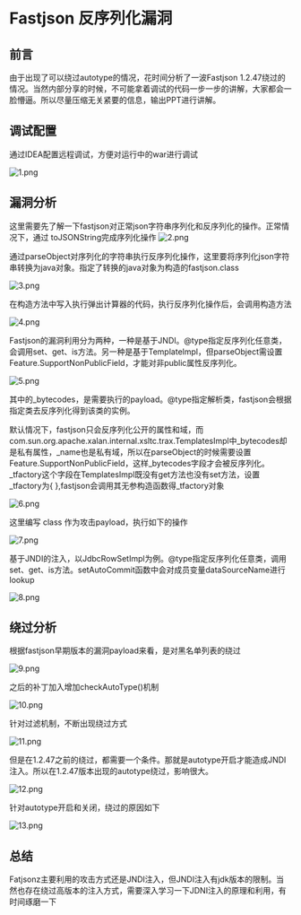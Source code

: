 # Fastjson 反序列化漏洞

## 前言

由于出现了可以绕过autotype的情况，花时间分析了一波Fastjson 1.2.47绕过的情况。当然内部分享的时候，不可能拿着调试的代码一步一步的讲解，大家都会一脸懵逼。所以尽量压缩无关紧要的信息，输出PPT进行讲解。

## 调试配置
通过IDEA配置远程调试，方便对运行中的war进行调试

![1.png](https://raw.githubusercontent.com/Ns1ookup/ns1ookup.github.io/master/_posts/fastjson_47/1.png)

## 漏洞分析 

这里需要先了解一下fastjson对正常json字符串序列化和反序列化的操作。正常情况下，通过 toJSONString完成序列化操作
![2.png](https://raw.githubusercontent.com/Ns1ookup/ns1ookup.github.io/master/_posts/fastjson_47/2.png)

通过parseObject对序列化的字符串执行反序列化操作，这里要将序列化json字符串转换为java对象。指定了转换的java对象为构造的fastjson.class

![3.png](https://raw.githubusercontent.com/Ns1ookup/ns1ookup.github.io/master/_posts/fastjson_47/3.png)

在构造方法中写入执行弹出计算器的代码，执行反序列化操作后，会调用构造方法

![4.png](https://raw.githubusercontent.com/Ns1ookup/ns1ookup.github.io/master/_posts/fastjson_47/4.png)


Fastjson的漏洞利用分为两种，一种是基于JNDI。@type指定反序列化任意类，会调用set、get、is方法。另一种是基于Templatelmpl，但parseObject需设置Feature.SupportNonPublicField，才能对非public属性反序列化。

![5.png](https://raw.githubusercontent.com/Ns1ookup/ns1ookup.github.io/master/_posts/fastjson_47/5.png)

其中的_bytecodes，是需要执行的payload。@type指定解析类，fastjson会根据指定类去反序列化得到该类的实例。

默认情况下，fastjson只会反序列化公开的属性和域，而com.sun.org.apache.xalan.internal.xsltc.trax.TemplatesImpl中_bytecodes却是私有属性，_name也是私有域，所以在parseObject的时候需要设置Feature.SupportNonPublicField，这样_bytecodes字段才会被反序列化。_tfactory这个字段在TemplatesImpl既没有get方法也没有set方法，设置_tfactory为{ },fastjson会调用其无参构造函数得_tfactory对象

![6.png](https://raw.githubusercontent.com/Ns1ookup/ns1ookup.github.io/master/_posts/fastjson_47/6.png)

这里编写 class 作为攻击payload，执行如下的操作

![7.png](https://raw.githubusercontent.com/Ns1ookup/ns1ookup.github.io/master/_posts/fastjson_47/7.png)

基于JNDI的注入，以JdbcRowSetImpl为例。@type指定反序列化任意类，调用set、get、is方法。setAutoCommit函数中会对成员变量dataSourceName进行lookup

![8.png](https://raw.githubusercontent.com/Ns1ookup/ns1ookup.github.io/master/_posts/fastjson_47/8.png)

## 绕过分析

根据fastjson早期版本的漏洞payload来看，是对黑名单列表的绕过

![9.png](https://raw.githubusercontent.com/Ns1ookup/ns1ookup.github.io/master/_posts/fastjson_47/9.png)

之后的补丁加入增加checkAutoType()机制

![10.png](https://raw.githubusercontent.com/Ns1ookup/ns1ookup.github.io/master/_posts/fastjson_47/10.png)

针对过滤机制，不断出现绕过方式

![11.png](https://raw.githubusercontent.com/Ns1ookup/ns1ookup.github.io/master/_posts/fastjson_47/11.png)

但是在1.2.47之前的绕过，都需要一个条件。那就是autotype开启才能造成JNDI注入。所以在1.2.47版本出现的autotype绕过，影响很大。

![12.png](https://raw.githubusercontent.com/Ns1ookup/ns1ookup.github.io/master/_posts/fastjson_47/12.png)

针对autotype开启和关闭，绕过的原因如下

![13.png](https://raw.githubusercontent.com/Ns1ookup/ns1ookup.github.io/master/_posts/fastjson_47/12.png)

## 总结

Fatjsonz主要利用的攻击方式还是JNDI注入，但JNDI注入有jdk版本的限制。当然也存在绕过高版本的注入方式，需要深入学习一下JDNI注入的原理和利用，有时间琢磨一下
